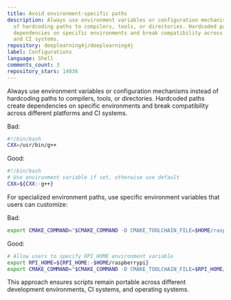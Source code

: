 ```yaml
---
title: Avoid environment-specific paths
description: Always use environment variables or configuration mechanisms instead
  of hardcoding paths to compilers, tools, or directories. Hardcoded paths create
  dependencies on specific environments and break compatibility across different platforms
  and CI systems.
repository: deeplearning4j/deeplearning4j
label: Configurations
language: Shell
comments_count: 3
repository_stars: 14036
---
```


Always use environment variables or configuration mechanisms instead of hardcoding paths to compilers, tools, or directories. Hardcoded paths create dependencies on specific environments and break compatibility across different platforms and CI systems.

Bad:
```bash
#!/bin/bash
CXX=/usr/bin/g++
```

Good:
```bash
#!/bin/bash
# Use environment variable if set, otherwise use default
CXX=${CXX:-g++}
```

For specialized environment paths, use specific environment variables that users can customize:

Bad:
```bash
export CMAKE_COMMAND="$CMAKE_COMMAND -D CMAKE_TOOLCHAIN_FILE=$HOME/raspberrypi/pi.cmake"
```

Good:
```bash
# Allow users to specify RPI_HOME environment variable
export RPI_HOME=${RPI_HOME:-$HOME/raspberrypi}
export CMAKE_COMMAND="$CMAKE_COMMAND -D CMAKE_TOOLCHAIN_FILE=$RPI_HOME/pi.cmake"
```

This approach ensures scripts remain portable across different development environments, CI systems, and operating systems.